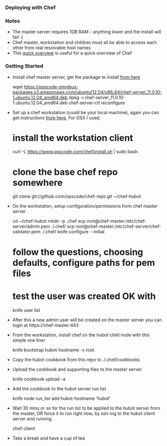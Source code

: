 ### Deploying with Chef

### Notes

* The master server requires 1GB RAM - anything lower and the install will fail :(
* Chef master, workstation and children must all be able to access each other
  from real resolvable host names
* This [quick overview](http://docs.opscode.com/chef_quick_overview.html) is useful for a quick
  overview of Chef

### Getting Started

* Install chef master server, get the package to install [from here](http://www.getchef.com/chef/install/)

    wget
    https://opscode-omnibus-packages.s3.amazonaws.com/ubuntu/12.04/x86_64/chef-server_11.0.10-1.ubuntu.12.04_amd64.deb
    dpkg -i  chef-server_11.0.10-1.ubuntu.12.04_amd64.deb
    chef-server-ctl reconfigure

* Set up a chef workstation (could be your local machine), again you can get
  instructions [from here](http://www.getchef.com/chef/install/), For OSX I used;

    # install the workstation client
    curl -L https://www.opscode.com/chef/install.sh | sudo bash
    # clone the base chef repo somewhere
    git clone git://github.com/opscode/chef-repo.git ~/chef-hubot

* On the workstation, setup configuration/permissions from chef master server

    cd ~/chef-hubot
    mkdir -p .chef
    scp root@chef-master:/etc/chef-server/admin.pem  ./.chef/
    scp root@chef-master:/etc/chef-server/chef-validator.pem  ./.chef/
    knife configure --initial
    # follow the questions, choosing defaults, configure paths for pem files
    # test the user was created OK with
    knife user list

* After this a new admin user will be created on the master server you can login at https://chef-master:443

* From the workstation, install chef on the hubot child node with this simple one liner

    knife bootstrap hubot-hostname -x root

* Copy the hubot cookbook from this repo to ./.chef/cookbooks

* Upload the cookbook and supporting files to the master server

    knife cookbook upload -a

* Add the cookbook to the hubot server run list

    knife node run_list add hubot-hostname 'hubot'

* Wait 30 mins or so for the run list to be applied to the hubot server from the
  master, OR force it to run right now, by ssh-ing to the hubot client server
  and running

    chef-client

* Take a break and have a cup of tea
